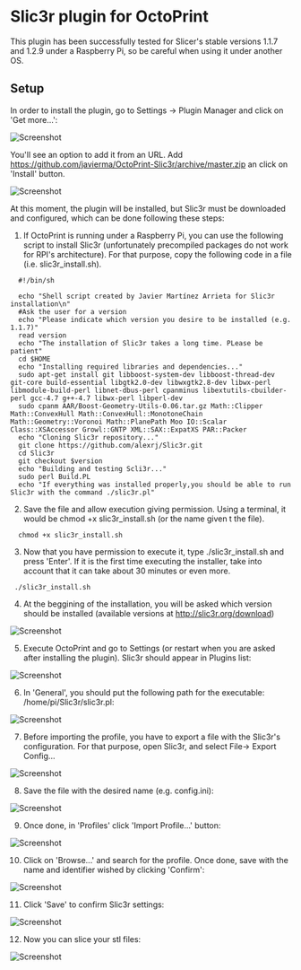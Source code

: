 # Slic3r plugin for OctoPrint

This plugin has been successfully tested for Slicer's stable versions 1.1.7 and 1.2.9 under a Raspberry Pi, so be careful when using it under another OS.

## Setup

In order to install the plugin, go to Settings -> Plugin Manager and click on 'Get more...':

![Screenshot](http://imgur.com/9NaAl37.png)

You'll see an option to add it from an URL. Add https://github.com/javierma/OctoPrint-Slic3r/archive/master.zip an click on 'Install' button.

![Screenshot](http://i.imgur.com/lln2TvT.png)

At this moment, the plugin will be installed, but Slic3r must be downloaded and configured, which can be done following these steps:

1. If OctoPrint is running under a Raspberry Pi, you can use the following script to install Slic3r (unfortunately precompiled packages do not work for RPI's architecture). For that purpose, copy the following code in a file (i.e. slic3r_install.sh).

```
  #!/bin/sh

  echo "Shell script created by Javier Martínez Arrieta for Slic3r installation\n"
  #Ask the user for a version
  echo "Please indicate which version you desire to be installed (e.g. 1.1.7)"
  read version
  echo "The installation of Slic3r takes a long time. PLease be patient"
  cd $HOME
  echo "Installing required libraries and dependencies..."
  sudo apt-get install git libboost-system-dev libboost-thread-dev git-core build-essential libgtk2.0-dev libwxgtk2.8-dev libwx-perl libmodule-build-perl libnet-dbus-perl cpanminus libextutils-cbuilder-perl gcc-4.7 g++-4.7 libwx-perl libperl-dev
  sudo cpanm AAR/Boost-Geometry-Utils-0.06.tar.gz Math::Clipper Math::ConvexHull Math::ConvexHull::MonotoneChain Math::Geometry::Voronoi Math::PlanePath Moo IO::Scalar Class::XSAccessor Growl::GNTP XML::SAX::ExpatXS PAR::Packer
  echo "Cloning Slic3r repository..."
  git clone https://github.com/alexrj/Slic3r.git
  cd Slic3r
  git checkout $version
  echo "Building and testing Scli3r..."
  sudo perl Build.PL
  echo "If everything was installed properly,you should be able to run Slic3r with the command ./slic3r.pl"   
```

2. Save the file and allow execution giving permission. Using a terminal, it would be chmod +x slic3r_install.sh (or the name given t the file).
```
  chmod +x slic3r_install.sh
```
  
3. Now that you have permission to execute it, type ./slic3r_install.sh and press 'Enter'. If it is the first time executing the installer, take into account that it can take about 30 minutes or even more.
```
 ./slic3r_install.sh
```

4. At the beggining of the installation, you will be asked which version should be installed (available versions at http://slic3r.org/download)

  ![Screenshot](http://imgur.com/Qa2Dgv7.png)

5. Execute OctoPrint and go to Settings (or restart when you are asked after installing the plugin). Slic3r should appear in Plugins list:

  ![Screenshot](http://i.imgur.com/44yDsJ6.png)

6. In 'General', you should put the following path for the executable: /home/pi/Slic3r/slic3r.pl:

  ![Screenshot](http://i.imgur.com/1ckQCgL.png)

7. Before importing the profile, you have to export a file with the Slic3r's configuration. For that purpose, open Slic3r, and select File-> Export Config...

  ![Screenshot](http://i.imgur.com/41XFyEI.png)

8. Save the file with the desired name (e.g. config.ini):

  ![Screenshot](http://imgur.com/YzfqRXM.png)

9. Once done, in 'Profiles' click 'Import Profile...' button:

  ![Screenshot](http://imgur.com/HkbO1G8.png)

10. Click on 'Browse...' and search for the profile. Once done, save with the name and identifier wished by clicking 'Confirm':

  ![Screenshot](http://i.imgur.com/7NJmJK3.png)

11. Click 'Save' to confirm Slic3r settings:

  ![Screenshot](http://imgur.com/HkbO1G8.png)

12. Now you can slice your stl files:

  ![Screenshot](http://i.imgur.com/AC1g0un.png)

